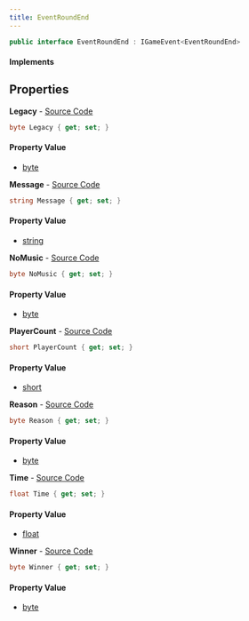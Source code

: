 ```yaml
---
title: EventRoundEnd
---
```


```csharp
public interface EventRoundEnd : IGameEvent<EventRoundEnd>
```

#### Implements

## Properties

**Legacy** - [Source Code](https://github.com/swiftly-solution/swiftlys2/blob/master/managed/src/SwiftlyS2.Generated/GameEvents/Interfaces/EventRoundEnd.cs#L48)

```csharp
byte Legacy { get; set; }
```

#### Property Value

- [byte](https://learn.microsoft.com/dotnet/api/system.byte)

**Message** - [Source Code](https://github.com/swiftly-solution/swiftlys2/blob/master/managed/src/SwiftlyS2.Generated/GameEvents/Interfaces/EventRoundEnd.cs#L36)

```csharp
string Message { get; set; }
```

#### Property Value

- [string](https://learn.microsoft.com/dotnet/api/system.string)

**NoMusic** - [Source Code](https://github.com/swiftly-solution/swiftlys2/blob/master/managed/src/SwiftlyS2.Generated/GameEvents/Interfaces/EventRoundEnd.cs#L62)

```csharp
byte NoMusic { get; set; }
```

#### Property Value

- [byte](https://learn.microsoft.com/dotnet/api/system.byte)

**PlayerCount** - [Source Code](https://github.com/swiftly-solution/swiftlys2/blob/master/managed/src/SwiftlyS2.Generated/GameEvents/Interfaces/EventRoundEnd.cs#L55)

```csharp
short PlayerCount { get; set; }
```

#### Property Value

- [short](https://learn.microsoft.com/dotnet/api/system.int16)

**Reason** - [Source Code](https://github.com/swiftly-solution/swiftlys2/blob/master/managed/src/SwiftlyS2.Generated/GameEvents/Interfaces/EventRoundEnd.cs#L29)

```csharp
byte Reason { get; set; }
```

#### Property Value

- [byte](https://learn.microsoft.com/dotnet/api/system.byte)

**Time** - [Source Code](https://github.com/swiftly-solution/swiftlys2/blob/master/managed/src/SwiftlyS2.Generated/GameEvents/Interfaces/EventRoundEnd.cs#L41)

```csharp
float Time { get; set; }
```

#### Property Value

- [float](https://learn.microsoft.com/dotnet/api/system.single)

**Winner** - [Source Code](https://github.com/swiftly-solution/swiftlys2/blob/master/managed/src/SwiftlyS2.Generated/GameEvents/Interfaces/EventRoundEnd.cs#L22)

```csharp
byte Winner { get; set; }
```

#### Property Value

- [byte](https://learn.microsoft.com/dotnet/api/system.byte)

